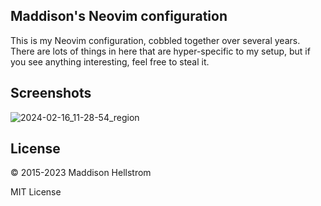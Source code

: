 ## Maddison's Neovim configuration

This is my Neovim configuration, cobbled together over several
years. There are lots of things in here that are hyper-specific to my setup, but if you see anything interesting, feel free to steal it.

## Screenshots

![2024-02-16_11-28-54_region](https://github.com/b0o/nvim-conf/assets/21299126/14439047-bfde-4d83-b84f-732bbf235707)

## License

&copy; 2015-2023 Maddison Hellstrom

MIT License
